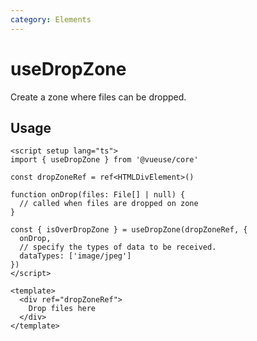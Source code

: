 ```yaml
---
category: Elements
---
```


# useDropZone

Create a zone where files can be dropped.

## Usage

```vue
<script setup lang="ts">
import { useDropZone } from '@vueuse/core'

const dropZoneRef = ref<HTMLDivElement>()

function onDrop(files: File[] | null) {
  // called when files are dropped on zone
}

const { isOverDropZone } = useDropZone(dropZoneRef, {
  onDrop,
  // specify the types of data to be received.
  dataTypes: ['image/jpeg']
})
</script>

<template>
  <div ref="dropZoneRef">
    Drop files here
  </div>
</template>
```

